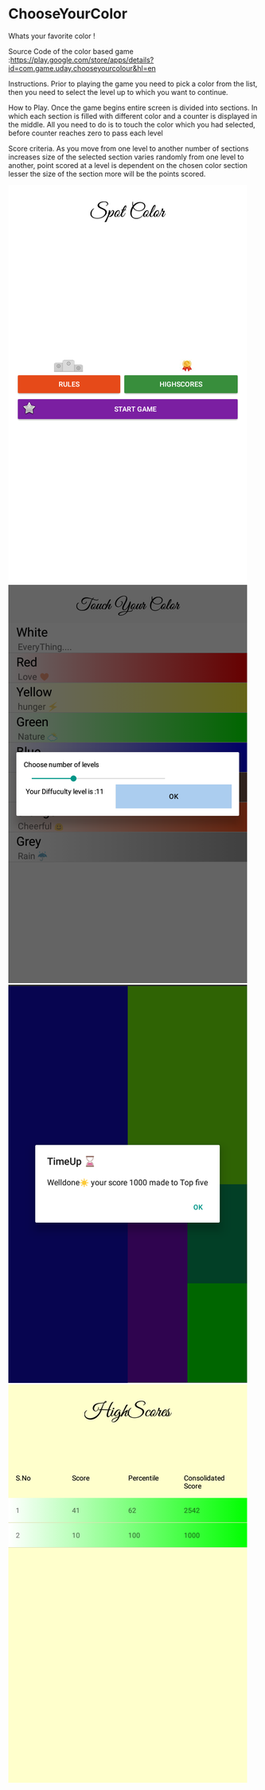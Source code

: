 # ChooseYourColor
Whats your favorite color !
   
Source Code of the color based game :https://play.google.com/store/apps/details?id=com.game.uday.chooseyourcolour&hl=en

Instructions.
Prior to playing the game you need to pick a color from the list, then you need to select the level up to which you want to continue.

How to Play.
 Once the game begins entire screen is divided into sections. In which each section is filled with different color and a counter is displayed in the middle. All you need to do is to touch the color which you had selected, before counter reaches zero to pass each level

Score criteria.
 As you move from one level to another number of sections increases size of the selected section varies randomly from one level to another, point scored at a level is dependent on the chosen color section lesser the size of the section more will be the points scored.
 
 ![alt tag](https://github.com/ukrrrish/ChooseYourColour/blob/master/images/home.png)
 ![alt tag](https://github.com/ukrrrish/ChooseYourColour/blob/master/images/ChooseColor.png)
 ![alt tag](https://github.com/ukrrrish/ChooseYourColour/blob/master/images/play.png)
 ![alt tag](https://github.com/ukrrrish/ChooseYourColour/blob/master/images/scorecard.png)
 
